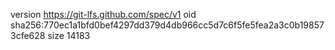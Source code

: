 version https://git-lfs.github.com/spec/v1
oid sha256:770ec1a1bfd0bef4297dd379d4db966cc5d7c6f5fe5fea2a3c0b198573cfe628
size 14183
